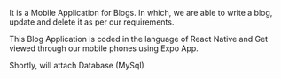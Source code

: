 It is a Mobile Application for Blogs.
In which, we are able to write a blog, update and delete it as per our requirements.

This Blog Application is coded in the language of React Native and Get viewed through our mobile phones using Expo App.

Shortly, will attach Database (MySql)
